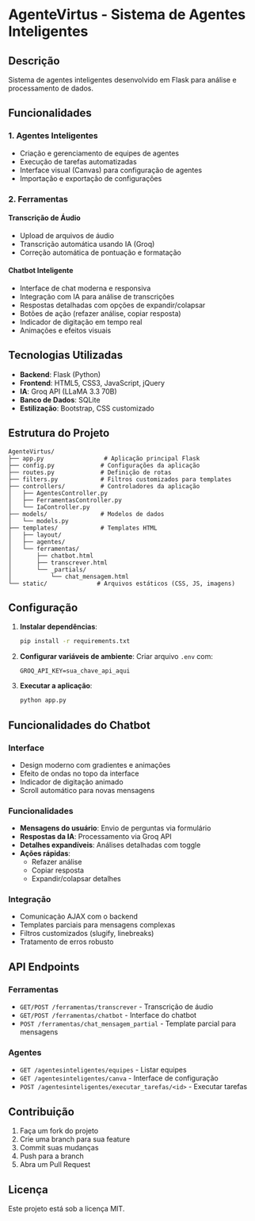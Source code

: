 # AgenteVirtus - Sistema de Agentes Inteligentes

## Descrição
Sistema de agentes inteligentes desenvolvido em Flask para análise e processamento de dados.

## Funcionalidades

### 1. Agentes Inteligentes
- Criação e gerenciamento de equipes de agentes
- Execução de tarefas automatizadas
- Interface visual (Canvas) para configuração de agentes
- Importação e exportação de configurações

### 2. Ferramentas

#### Transcrição de Áudio
- Upload de arquivos de áudio
- Transcrição automática usando IA (Groq)
- Correção automática de pontuação e formatação

#### Chatbot Inteligente
- Interface de chat moderna e responsiva
- Integração com IA para análise de transcrições
- Respostas detalhadas com opções de expandir/colapsar
- Botões de ação (refazer análise, copiar resposta)
- Indicador de digitação em tempo real
- Animações e efeitos visuais

## Tecnologias Utilizadas

- **Backend**: Flask (Python)
- **Frontend**: HTML5, CSS3, JavaScript, jQuery
- **IA**: Groq API (LLaMA 3.3 70B)
- **Banco de Dados**: SQLite
- **Estilização**: Bootstrap, CSS customizado

## Estrutura do Projeto

```
AgenteVirtus/
├── app.py                 # Aplicação principal Flask
├── config.py             # Configurações da aplicação
├── routes.py             # Definição de rotas
├── filters.py            # Filtros customizados para templates
├── controllers/          # Controladores da aplicação
│   ├── AgentesController.py
│   ├── FerramentasController.py
│   └── IaController.py
├── models/               # Modelos de dados
│   └── models.py
├── templates/            # Templates HTML
│   ├── layout/
│   ├── agentes/
│   └── ferramentas/
│       ├── chatbot.html
│       ├── transcrever.html
│       └── _partials/
│           └── chat_mensagem.html
└── static/              # Arquivos estáticos (CSS, JS, imagens)
```

## Configuração

1. **Instalar dependências**:
   ```bash
   pip install -r requirements.txt
   ```

2. **Configurar variáveis de ambiente**:
   Criar arquivo `.env` com:
   ```
   GROQ_API_KEY=sua_chave_api_aqui
   ```

3. **Executar a aplicação**:
   ```bash
   python app.py
   ```

## Funcionalidades do Chatbot

### Interface
- Design moderno com gradientes e animações
- Efeito de ondas no topo da interface
- Indicador de digitação animado
- Scroll automático para novas mensagens

### Funcionalidades
- **Mensagens do usuário**: Envio de perguntas via formulário
- **Respostas da IA**: Processamento via Groq API
- **Detalhes expandíveis**: Análises detalhadas com toggle
- **Ações rápidas**: 
  - Refazer análise
  - Copiar resposta
  - Expandir/colapsar detalhes

### Integração
- Comunicação AJAX com o backend
- Templates parciais para mensagens complexas
- Filtros customizados (slugify, linebreaks)
- Tratamento de erros robusto

## API Endpoints

### Ferramentas
- `GET/POST /ferramentas/transcrever` - Transcrição de áudio
- `GET/POST /ferramentas/chatbot` - Interface do chatbot
- `POST /ferramentas/chat_mensagem_partial` - Template parcial para mensagens

### Agentes
- `GET /agentesinteligentes/equipes` - Listar equipes
- `GET /agentesinteligentes/canva` - Interface de configuração
- `POST /agentesinteligentes/executar_tarefas/<id>` - Executar tarefas

## Contribuição

1. Faça um fork do projeto
2. Crie uma branch para sua feature
3. Commit suas mudanças
4. Push para a branch
5. Abra um Pull Request

## Licença

Este projeto está sob a licença MIT. 